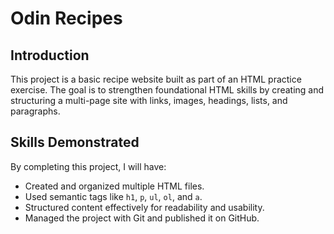 # Odin Recipes

## Introduction
This project is a basic recipe website built as part of an HTML practice exercise. The goal is to strengthen foundational HTML skills by creating and structuring a multi-page site with links, images, headings, lists, and paragraphs.

## Skills Demonstrated
By completing this project, I will have:
- Created and organized multiple HTML files.
- Used semantic tags like `h1`, `p`, `ul`, `ol`, and `a`.
- Structured content effectively for readability and usability.
- Managed the project with Git and published it on GitHub.
